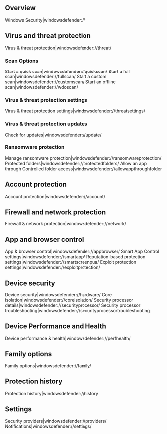 ## Overview
Windows Security|windowsdefender://

## Virus and threat protection
Virus & threat protection|windowsdefender://threat/

### Scan Options
Start a quick scan|windowsdefender://quickscan/
Start a full scan|windowsdefender://fullscan/
Start a custom scan|windowsdefender://customscan/
Start an offline scan|windowsdefender://wdoscan/

### Virus & threat protection settings
Virus & threat protection settings|windowsdefender://threatsettings/

### Virus & threat protection updates
Check for updates|windowsdefender://update/

### Ransomware protection
Manage ransomware protection|windowsdefender://ransomwareprotection/
Protected folders|windowsdefender://protectedfolders/
Allow an app through Controlled folder access|windowsdefender://allowappthroughfolder

## Account protection
Account protection|windowsdefender://account/

## Firewall and network protection
Firewall & network protection|windowsdefender://network/

## App and browser control
App & browser control|windowsdefender://appbrowser/
Smart App Control settings|windowsdefender://smartapp/
Reputation-based protection settings|windowsdefender://smartscreenpua/
Exploit protection settings|windowsdefender://exploitprotection/

## Device security
Device security|windowsdefender://hardware/
Core isolation|windowsdefender://coreisolation/
Security processor details|windowsdefender://securityprocessor/
Security processor troubleshooting|windowsdefender://securityprocessortroubleshooting

## Device Performance and Health
Device performance & health|windowsdefender://perfhealth/

## Family options
Family options|windowsdefender://family/

## Protection history
Protection history|windowsdefender://history

## Settings
Security providers|windowsdefender://providers/
Notifications|windowsdefender://settings/

